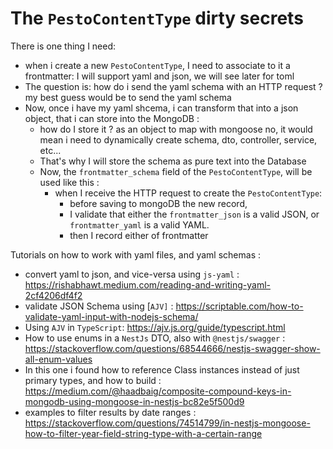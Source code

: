# The `PestoContentType` dirty secrets

There is one thing I need:

- when i create a new `PestoContentType`, I need to associate to it a frontmatter: I will support yaml and json, we will see later for toml
- The question is: how do i send the yaml schema with an HTTP request ? my best guess would be to send the yaml schema
- Now, once i have my yaml shcema, i can transform that into a json object, that i can store into the MongoDB :
  - how do I store it ? as an object to map with mongoose no, it would mean i need to dynamically create schema, dto, controller, service, etc...
  - That's why I will store the schema as pure text into the Database
  - Now, the `frontmatter_schema` field of the `PestoContentType`, will be used like this :
    - when I receive the HTTP request to create the `PestoContentType`:
      - before saving to mongoDB the new record,
      - I validate that either the `frontmatter_json` is a valid JSON, or `frontmatter_yaml` is a valid YAML.
      - then I record either of frontmatter

Tutorials on how to work with yaml files, and yaml schemas :

- convert yaml to json, and vice-versa using `js-yaml` : <https://rishabhawt.medium.com/reading-and-writing-yaml-2cf4206df4f2>
- validate JSON Schema using [`AJV]` : https://scriptable.com/how-to-validate-yaml-input-with-nodejs-schema/
- Using `AJV` in `TypeScript`: <https://ajv.js.org/guide/typescript.html>
- How to use enums in a `NestJs` DTO, also with `@nestjs/swagger` : <https://stackoverflow.com/questions/68544666/nestjs-swagger-show-all-enum-values>
- In this one i found how to reference Class instances instead of just primary types, and how to build : <https://medium.com/@haadbaig/composite-compound-keys-in-mongodb-using-mongoose-in-nestjs-bc82e5f500d9>
- examples to filter results by date ranges : <https://stackoverflow.com/questions/74514799/in-nestjs-mongoose-how-to-filter-year-field-string-type-with-a-certain-range>
